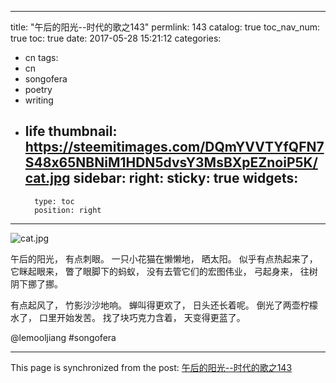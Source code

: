 
---
title: "午后的阳光--时代的歌之143"
permlink: 143
catalog: true
toc_nav_num: true
toc: true
date: 2017-05-28 15:21:12
categories:
- cn
tags:
- cn
- songofera
- poetry
- writing
- life
thumbnail: https://steemitimages.com/DQmYVVTYfQFN7S48x65NBNiM1HDN5dvsY3MsBXpEZnoiP5K/cat.jpg
sidebar:
    right:
        sticky: true
widgets:
    -
        type: toc
        position: right
---


![cat.jpg](https://steemitimages.com/DQmYVVTYfQFN7S48x65NBNiM1HDN5dvsY3MsBXpEZnoiP5K/cat.jpg)

午后的阳光，
有点刺眼。
一只小花猫在懒懒地，
晒太阳。
似乎有点热起来了，
它眯起眼来，
瞥了眼脚下的蚂蚁，
没有去管它们的宏图伟业，
弓起身来，
往树阴下挪了挪。

有点起风了，
竹影沙沙地响。
蝉叫得更欢了，
日头还长着呢。
倒光了两壶柠檬水了，
口里开始发苦。
找了块巧克力含着，
天变得更蓝了。 

 @lemooljiang #songofera

- - -

This page is synchronized from the post: [午后的阳光--时代的歌之143](https://steemit.com/@lemooljiang/143)
